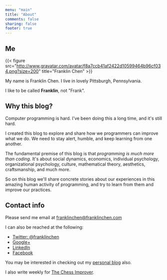 ```yaml
---
menu: "main"
title: "About"
comments: false
sharing: false
footer: true
---
```

## Me

{{< figure src="http://www.gravatar.com/avatar/f8a7ccb41af2422d10599464b96cf034.png?size=200" title="Franklin Chen" >}}

My name is Franklin Chen. I live in lovely Pittsburgh, Pennsylvania.

I like to be called **Franklin**, not "Frank".

## Why this blog?

Computer programming is hard. I've been doing this a long time, and it's still hard.

I created this blog to explore and share how we programmers can improve what we do. We need to stay alert, humble, and keep learning from one another.

The fundamental premise of this blog is that *programming is much more than coding*. It's about social dynamics, economics, individual psychology, organizational psychology, culture, mathematical theory, aesthetics, craftsmanship, and much more.

So on this blog we'll share concrete stories about our experiences in this amazing human activity of programming, and try to learn from them and improve our practices.

## Contact info

Please send me email at <a href='&#109;&#97;&#105;&#108;&#116;&#111;&#58;&#102;&#114;&#97;&#110;&#107;&#108;&#105;&#110;&#99;&#104;&#101;&#110;&#64;&#102;&#114;&#97;&#110;&#107;&#108;&#105;&#110;&#99;&#104;&#101;&#110;&#46;&#99;&#111;&#109;'>&#102;&#114;&#97;&#110;&#107;&#108;&#105;&#110;&#99;&#104;&#101;&#110;&#64;&#102;&#114;&#97;&#110;&#107;&#108;&#105;&#110;&#99;&#104;&#101;&#110;&#46;&#99;&#111;&#109;</a>

I can also be reached at the following:

- [Twitter: @franklinchen](http://twitter.com/franklinchen)
- [Google+](http://plus.google.com/+FranklinChen?rel=me)
- [LinkedIn](http://www.linkedin.com/in/franklinchen)
- [Facebook](http://www.facebook.com/franklin.chen)

You may be interested in checking out my [personal blog](http://franklinchen.com/) also.

I also write weekly for [The Chess Improver](http://chessimprover.com/author/franklinc/).
